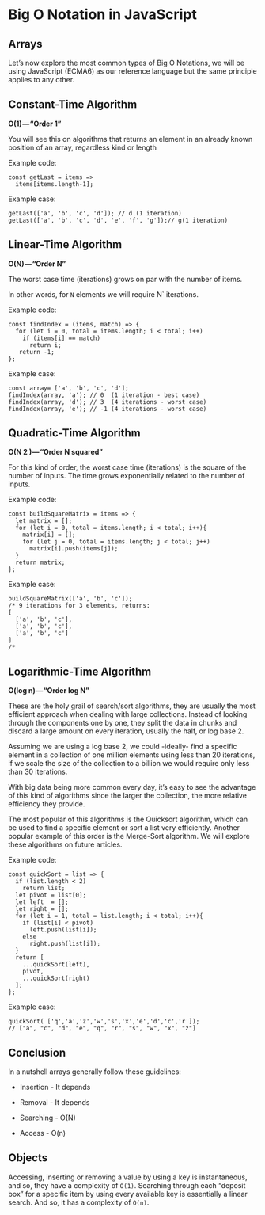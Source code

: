 # Big O Notation in JavaScript

## Arrays

Let’s now explore the most common types of Big O Notations, we will be using JavaScript (ECMA6) as our reference language but the same principle applies to any other.

## Constant-Time Algorithm

__O(1) — “Order 1”__

You will see this on algorithms that returns an element in an already known position of an array, regardless kind or length

Example code:

```
const getLast = items =>
  items[items.length-1];
```

Example case:

```
getLast(['a', 'b', 'c', 'd']); // d (1 iteration)
getLast(['a', 'b', 'c', 'd', 'e', 'f', 'g']);// g(1 iteration)
```

## Linear-Time Algorithm

__O(N) — “Order N”__

The worst case time (iterations) grows on par with the number of items.

In other words, for `N` elements we will require N` iterations.

Example code:

```
const findIndex = (items, match) => {
  for (let i = 0, total = items.length; i < total; i++)
    if (items[i] == match)
      return i;
   return -1;
};
```

Example case:

```
const array= ['a', 'b', 'c', 'd'];
findIndex(array, 'a'); // 0  (1 iteration - best case)
findIndex(array, 'd'); // 3  (4 iterations - worst case)
findIndex(array, 'e'); // -1 (4 iterations - worst case)
```

## Quadratic-Time Algorithm

__O(N 2 ) — “Order N squared”__

For this kind of order, the worst case time (iterations) is the square of the number of inputs. The time grows exponentially related to the number of inputs.

Example code:

```
const buildSquareMatrix = items => {
  let matrix = [];
  for (let i = 0, total = items.length; i < total; i++){ 
    matrix[i] = [];
    for (let j = 0, total = items.length; j < total; j++)
      matrix[i].push(items[j]);
  }
  return matrix;
};
```

Example case:

```
buildSquareMatrix(['a', 'b', 'c']); 
/* 9 iterations for 3 elements, returns:
[
  ['a', 'b', 'c'],
  ['a', 'b', 'c'],
  ['a', 'b', 'c']
]
/*
```

## Logarithmic-Time Algorithm

__O(log n) — “Order log N”__

These are the holy grail of search/sort algorithms, they are usually the most efficient approach when dealing with large collections. Instead of looking through the components one by one, they split the data in chunks and discard a large amount on every iteration, usually the half, or log base 2.

Assuming we are using a log base 2, we could -ideally- find a specific element in a collection of one million elements using less than 20 iterations, if we scale the size of the collection to a billion we would require only less than 30 iterations.

With big data being more common every day, it’s easy to see the advantage of this kind of algorithms since the larger the collection, the more relative efficiency they provide.

The most popular of this algorithms is the Quicksort algorithm, which can be used to find a specific element or sort a list very efficiently. Another popular example of this order is the Merge-Sort algorithm. We will explore these algorithms on future articles.

Example code:

```
const quickSort = list => {
  if (list.length < 2) 
    return list;
  let pivot = list[0];
  let left  = []; 
  let right = [];
  for (let i = 1, total = list.length; i < total; i++){
    if (list[i] < pivot)
      left.push(list[i]);
    else
      right.push(list[i]);
  }
  return [
    ...quickSort(left), 
    pivot, 
    ...quickSort(right)
  ];
};
```

Example case:

```
quickSort( ['q','a','z','w','s','x','e','d','c','r']);
// ["a", "c", "d", "e", "q", "r", "s", "w", "x", "z"]
```

## Conclusion

In a nutshell arrays generally follow these guidelines:

- Insertion - It depends

- Removal - It depends

- Searching - O(N)

- Access - O(n)

## Objects

Accessing, inserting or removing a value by using a key is instantaneous, and so, they have a complexity of `O(1)`. Searching through each “deposit box” for a specific item by using every available key is essentially a linear search. And so, it has a complexity of `O(n)`.
